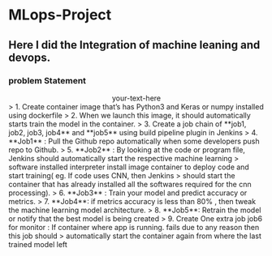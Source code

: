 # MLops-Project
## Here I did the Integration of machine leaning and devops.
### problem Statement
<div style="text-align: center"> your-text-here </div>
> 1. Create container image that’s has Python3 and Keras or numpy  installed  using dockerfile 
> 2. When we launch this image, it should automatically starts train the model in the container.
> 3. Create a job chain of **job1, job2, job3, job4** and **job5** using build pipeline plugin in Jenkins 
> 4.  **Job1** : Pull  the Github repo automatically when some developers push repo to Github.
> 5.  **Job2** : By looking at the code or program file, Jenkins should automatically start the respective machine learning      > software installed interpreter install image container to deploy code  and start training( eg. If code uses CNN, then Jenkins      > should start the container that has already installed all the softwares required for the cnn processing).
> 6. **Job3** : Train your model and predict accuracy or metrics.
> 7. **Job4**: if metrics accuracy is less than 80%  , then tweak the machine learning model architecture.
> 8. **Job5**: Retrain the model or notify that the best model is being created
> 9. Create One extra job job6 for monitor : If container where app is running. fails due to any reason then this job should 
> automatically start the container again from where the last trained model left

